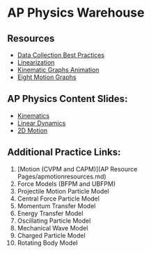 # AP Physics Warehouse

## Resources

- [Data Collection Best Practices](/AP%20Resource%20Pages/datacollection.html)
- [Linearization](/AP%20Resource%20Pages/linearizationInteractive.html)
- [Kinematic Graphs Animation](/AP%20Resource%20Pages/kinGraphs.html)
- [Eight Motion Graphs](/AP%20Resource%20Pages/eightmotiongraphs.html)
<!-- - [Graph Matching Game](/AP%20Resource%20Pages/Games/index.html) -->


## AP Physics Content Slides:

  - [Kinematics](/mrporterphysics.github.io/Presentations/APCVPM/talks/CVPM2024.html)
  - [Linear Dynamics](/mrporterphysics.github.io/Presentations/Forces/talks/Dynamics2024.html)
  - [2D Motion](/mrporterphysics.github.io/Presentations/APCAPM/talks/twoDMotion.html)


## Additional Practice Links:

1. [Motion (CVPM and CAPM)](AP Resource Pages/apmotionresources.md)
2. Force Models (BFPM and UBFPM)
3. Projectile Motion Particle Model
4. Central Force Particle Model
5. Momentum Transfer Model
6. Energy Transfer Model
7. Oscillating Particle Model
8. Mechanical Wave Model
9. Charged Particle Model
10. Rotating Body Model

